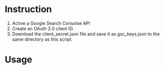 # Instruction

1. Active a Google Search Consolse API
2. Create an OAuth 2.0 client ID. 
3. Download the client_secret.json file and save it as gsc_keys.json to the same directory as this script.

# Usage
